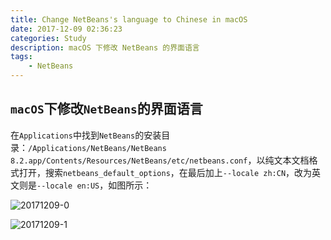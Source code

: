 ```yaml
---
title: Change NetBeans's language to Chinese in macOS
date: 2017-12-09 02:36:23
categories: Study
description: macOS 下修改 NetBeans 的界面语言
tags:
    - NetBeans
---
```


## `macOS`下修改`NetBeans`的界面语言

在`Applications`中找到`NetBeans`的安装目录：`/Applications/NetBeans/NetBeans 8.2.app/Contents/Resources/NetBeans/etc/netbeans.conf`，以纯文本文档格式打开，搜索`netbeans_default_options`，在最后加上`--locale zh:CN`，改为英文则是`--locale en:US`，如图所示：

![20171209-0](http://ovefvi4g3.bkt.clouddn.com/20171209-0.png)

![20171209-1](http://ovefvi4g3.bkt.clouddn.com/20171209-1.png)



